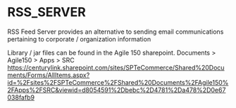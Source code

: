 # RSS_SERVER
RSS Feed Server provides an alternative to sending email communications pertaining to corporate / organization information


Library / jar files can be found in the Agile 150 sharepoint.  Documents > Agile150 > Apps > SRC
https://centurylink.sharepoint.com/sites/SPTeCommerce/Shared%20Documents/Forms/AllItems.aspx?id=%2Fsites%2FSPTeCommerce%2FShared%20Documents%2FAgile150%2FApps%2FSRC&viewid=d8054591%2Dbebc%2D4781%2Da478%2D0e67038fafb9


